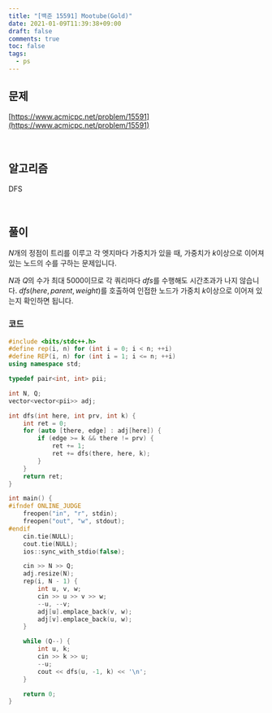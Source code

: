 ```yaml
---
title: "[백준 15591] Mootube(Gold)"
date: 2021-01-09T11:39:38+09:00
draft: false
comments: true
toc: false
tags:
  - ps
---
```


## 문제

[https://www.acmicpc.net/problem/15591](https://www.acmicpc.net/problem/15591)

<br>

## 알고리즘

DFS

<br>

## 풀이

$N$개의 정점이 트리를 이루고 각 엣지마다 가중치가 있을 때, 가중치가 $k$이상으로 이어져 있는 노드의 수를 구하는 문제입니다.

$N$과 $Q$의 수가 최대 5000이므로 각 쿼리마다 $dfs$를 수행해도 시간초과가 나지 않습니다. $dfs(here, parent, weight)$를 호출하여 인접한 노드가 가중치 $k$이상으로 이어져 있는지 확인하면 됩니다.

### 코드

```c++
#include <bits/stdc++.h>
#define rep(i, n) for (int i = 0; i < n; ++i)
#define REP(i, n) for (int i = 1; i <= n; ++i)
using namespace std;

typedef pair<int, int> pii;

int N, Q;
vector<vector<pii>> adj;

int dfs(int here, int prv, int k) {
    int ret = 0;
    for (auto [there, edge] : adj[here]) {
        if (edge >= k && there != prv) {
            ret += 1;
            ret += dfs(there, here, k);
        }
    }
    return ret;
}

int main() {
#ifndef ONLINE_JUDGE
    freopen("in", "r", stdin);
    freopen("out", "w", stdout);
#endif
    cin.tie(NULL);
    cout.tie(NULL);
    ios::sync_with_stdio(false);

    cin >> N >> Q;
    adj.resize(N);
    rep(i, N - 1) {
        int u, v, w;
        cin >> u >> v >> w;
        --u, --v;
        adj[u].emplace_back(v, w);
        adj[v].emplace_back(u, w);
    }

    while (Q--) {
        int u, k;
        cin >> k >> u;
        --u;
        cout << dfs(u, -1, k) << '\n';
    }

    return 0;
}
```

